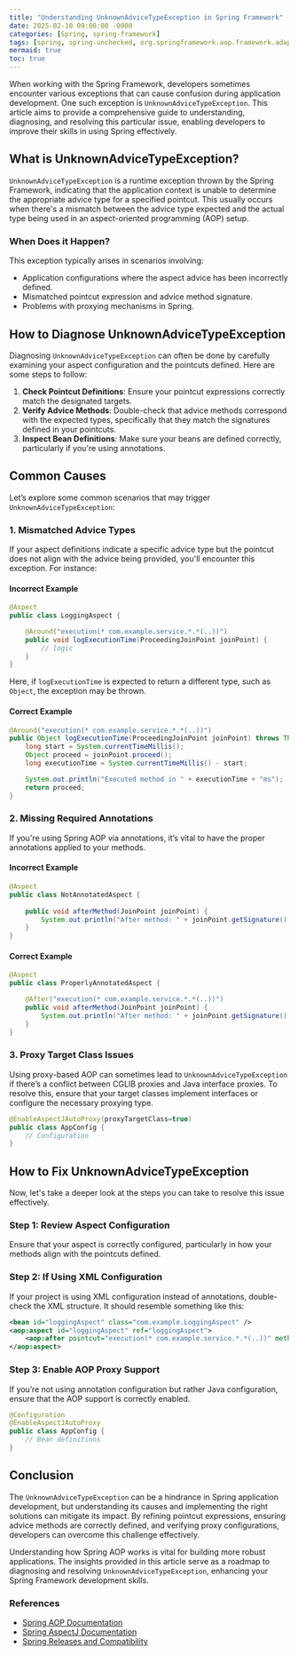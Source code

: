 ```yaml
---
title: "Understanding UnknownAdviceTypeException in Spring Framework"
date: 2025-02-10 09:00:00 -0000
categories: [Spring, spring-framework]
tags: [spring, spring-unchecked, org.springframework.aop.framework.adapter]
mermaid: true
toc: true
---
```



When working with the Spring Framework, developers sometimes encounter various exceptions that can cause confusion during application development. One such exception is `UnknownAdviceTypeException`. This article aims to provide a comprehensive guide to understanding, diagnosing, and resolving this particular issue, enabling developers to improve their skills in using Spring effectively.

## What is UnknownAdviceTypeException?

`UnknownAdviceTypeException` is a runtime exception thrown by the Spring Framework, indicating that the application context is unable to determine the appropriate advice type for a specified pointcut. This usually occurs when there's a mismatch between the advice type expected and the actual type being used in an aspect-oriented programming (AOP) setup.

### When Does it Happen?

This exception typically arises in scenarios involving:

- Application configurations where the aspect advice has been incorrectly defined.
- Mismatched pointcut expression and advice method signature.
- Problems with proxying mechanisms in Spring.

## How to Diagnose UnknownAdviceTypeException

Diagnosing `UnknownAdviceTypeException` can often be done by carefully examining your aspect configuration and the pointcuts defined. Here are some steps to follow:

1. **Check Pointcut Definitions**: Ensure your pointcut expressions correctly match the designated targets.
2. **Verify Advice Methods**: Double-check that advice methods correspond with the expected types, specifically that they match the signatures defined in your pointcuts.
3. **Inspect Bean Definitions**: Make sure your beans are defined correctly, particularly if you're using annotations.

## Common Causes

Let’s explore some common scenarios that may trigger `UnknownAdviceTypeException`:

### 1. Mismatched Advice Types

If your aspect definitions indicate a specific advice type but the pointcut does not align with the advice being provided, you'll encounter this exception. For instance:

#### Incorrect Example

```java
@Aspect
public class LoggingAspect {

    @Around("execution(* com.example.service.*.*(..))")
    public void logExecutionTime(ProceedingJoinPoint joinPoint) {
        // logic
    }
}
```

Here, if `logExecutionTime` is expected to return a different type, such as `Object`, the exception may be thrown. 

#### Correct Example

```java
@Around("execution(* com.example.service.*.*(..))")
public Object logExecutionTime(ProceedingJoinPoint joinPoint) throws Throwable {
    long start = System.currentTimeMillis();
    Object proceed = joinPoint.proceed();
    long executionTime = System.currentTimeMillis() - start;

    System.out.println("Executed method in " + executionTime + "ms");
    return proceed;
}
```

### 2. Missing Required Annotations

If you're using Spring AOP via annotations, it’s vital to have the proper annotations applied to your methods.

#### Incorrect Example

```java
@Aspect
public class NotAnnotatedAspect {
    
    public void afterMethod(JoinPoint joinPoint) {
        System.out.println("After method: " + joinPoint.getSignature().getName());
    }
}
```

#### Correct Example

```java
@Aspect
public class ProperlyAnnotatedAspect {

    @After("execution(* com.example.service.*.*(..))")
    public void afterMethod(JoinPoint joinPoint) {
        System.out.println("After method: " + joinPoint.getSignature().getName());
    }
}
```

### 3. Proxy Target Class Issues

Using proxy-based AOP can sometimes lead to `UnknownAdviceTypeException` if there’s a conflict between CGLIB proxies and Java interface proxies. To resolve this, ensure that your target classes implement interfaces or configure the necessary proxying type.

```java
@EnableAspectJAutoProxy(proxyTargetClass=true)
public class AppConfig {
    // Configuration
}
```

## How to Fix UnknownAdviceTypeException

Now, let's take a deeper look at the steps you can take to resolve this issue effectively.

### Step 1: Review Aspect Configuration

Ensure that your aspect is correctly configured, particularly in how your methods align with the pointcuts defined. 

### Step 2: If Using XML Configuration

If your project is using XML configuration instead of annotations, double-check the XML structure. It should resemble something like this:

```xml
<bean id="loggingAspect" class="com.example.LoggingAspect" />
<aop:aspect id="loggingAspect" ref="loggingAspect">
    <aop:after pointcut="execution(* com.example.service.*.*(..))" method="afterMethod" />
</aop:aspect>
```

### Step 3: Enable AOP Proxy Support

If you’re not using annotation configuration but rather Java configuration, ensure that the AOP support is correctly enabled.

```java
@Configuration
@EnableAspectJAutoProxy
public class AppConfig {
    // Bean definitions
}
```

## Conclusion

The `UnknownAdviceTypeException` can be a hindrance in Spring application development, but understanding its causes and implementing the right solutions can mitigate its impact. By refining pointcut expressions, ensuring advice methods are correctly defined, and verifying proxy configurations, developers can overcome this challenge effectively.

Understanding how Spring AOP works is vital for building more robust applications. The insights provided in this article serve as a roadmap to diagnosing and resolving `UnknownAdviceTypeException`, enhancing your Spring Framework development skills.

### References
- [Spring AOP Documentation](https://docs.spring.io/spring-framework/docs/current/reference/html/core.html#aop)
- [Spring AspectJ Documentation](https://docs.spring.io/spring-framework/docs/current/reference/html/core.html#aspects)
- [Spring Releases and Compatibility](https://spring.io/projects/spring-framework#overview)